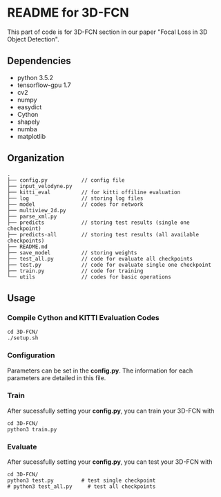 # README for 3D-FCN
This part of code is for 3D-FCN section in our paper "Focal Loss in 3D Object Detection".
## Dependencies
- python 3.5.2
- tensorflow-gpu 1.7
- cv2
- numpy
- easydict
- Cython
- shapely 
- numba 
- matplotlib
## Organization
```
.
├── config.py           // config file
├── input_velodyne.py
├── kitti_eval          // for kitti offiline evaluation
├── log                 // storing log files
├── model               // codes for network 
├── multiview_2d.py
├── parse_xml.py
├── predicts            // storing test results (single one checkpoint)
├── predicts-all        // storing test results (all available checkpoints)
├── README.md
├── save_model          // storing weights
├── test_all.py         // code for evaluate all checkpoints
├── test.py             // code for evaluate single one checkpoint
├── train.py            // code for training
└── utils               // codes for basic operations
```
## Usage
### Compile Cython and KITTI Evaluation Codes
```
cd 3D-FCN/
./setup.sh
```
### Configuration
Parameters can be set in the **config.py**.
The information for each parameters are detailed in this file.
### Train
After sucessfully setting your **config.py**, you can train your 3D-FCN with
```
cd 3D-FCN/
python3 train.py
```
### Evaluate
After sucessfully setting your **config.py**, you can test your 3D-FCN with
```
cd 3D-FCN/
python3 test.py         # test single checkpoint
# python3 test_all.py     # test all checkpoints
```